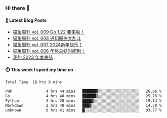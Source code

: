 ### Hi there 👋


#### 📖 Latest Blog Posts
<!-- BLOG-POST-LIST:START -->
- [猫鱼周刊 vol. 009 Go 1.22 要来啦！](https://ameow.xyz/archives/weekly-009)
- [猫鱼周刊 vol. 008 通知服务大乱斗](https://ameow.xyz/archives/weekly-008)
- [猫鱼周刊 vol. 007 2024新年快乐！](https://ameow.xyz/archives/weekly-007)
- [猫鱼周刊 vol. 006 年终总结时间到！](https://ameow.xyz/archives/weekly-006)
- [我的 2023 年度总结](https://ameow.xyz/archives/2023-wrapup)
<!-- BLOG-POST-LIST:END -->

#### ⏱️ This week I spent my time on
<!--START_SECTION:waka-->

```txt
Total Time: 18 hrs 9 mins

PHP               4 hrs 44 mins   ██████▓░░░░░░░░░░░░░░░░░░   26.06 %
Go                4 hrs 40 mins   ██████▒░░░░░░░░░░░░░░░░░░   25.76 %
Python            3 hrs 28 mins   ████▓░░░░░░░░░░░░░░░░░░░░   19.14 %
Markdown          2 hrs 40 mins   ███▓░░░░░░░░░░░░░░░░░░░░░   14.70 %
unknown           0 hrs 41 mins   █░░░░░░░░░░░░░░░░░░░░░░░░   03.77 %
```

<!--END_SECTION:waka-->

<!--
**LeslieLeung/LeslieLeung** is a ✨ _special_ ✨ repository because its `README.md` (this file) appears on your GitHub profile.

Here are some ideas to get you started:

- 🔭 I’m currently working on ...
- 🌱 I’m currently learning ...
- 👯 I’m looking to collaborate on ...
- 🤔 I’m looking for help with ...
- 💬 Ask me about ...
- 📫 How to reach me: ...
- 😄 Pronouns: ...
- ⚡ Fun fact: ...
-->

